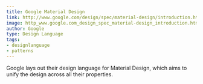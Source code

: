 ```yaml
---
title: Google Material Design
link: http://www.google.com/design/spec/material-design/introduction.html
image: http_www.google.com_design_spec_material-design_introduction.html.jpg
author: Google
type: Design Language
tags:
- designlanguage
- patterns
---
```


Google lays out their design language for Material Design, which aims to unify the design across all their properties.
